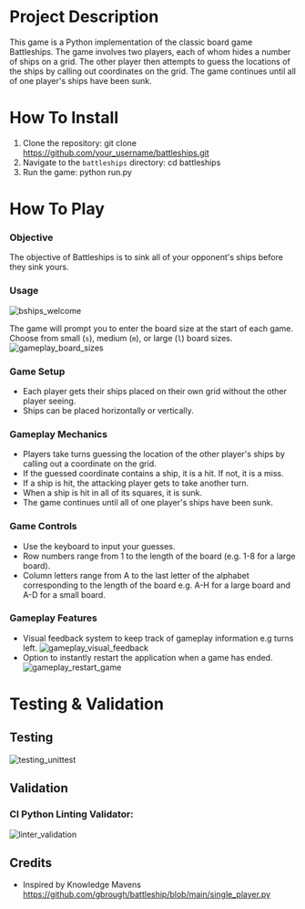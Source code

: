 
# Project Description
This game is a Python implementation of the classic board game Battleships. The game involves two players, each of whom hides a number of ships on a grid. The other player then attempts to guess the locations of the ships by calling out coordinates on the grid. The game continues until all of one player's ships have been sunk.

# How To Install
1.  Clone the repository: git clone https://github.com/your_username/battleships.git
2.  Navigate to the `battleships` directory: cd battleships
3.  Run the game: python run.py
# How To Play

### Objective
The objective of Battleships is to sink all of your opponent's ships before they sink yours.

### Usage
![bships_welcome](https://user-images.githubusercontent.com/122515678/230918805-e31498ef-fdb9-45d8-abea-60e05d3dda3b.jpg)

The game will prompt you to enter the board size at the start of each game. Choose from small (`s`), medium (`m`), or large (`l`) board sizes.
![gameplay_board_sizes](https://user-images.githubusercontent.com/122515678/230918842-02f1108c-b9ad-46f7-89b6-cbeae81f4a74.png)


### Game Setup
-   Each player gets their ships placed on their own grid without the other player seeing.
-   Ships can be placed horizontally or vertically.

### Gameplay Mechanics
-   Players take turns guessing the location of the other player's ships by calling out a coordinate on the grid.
-   If the guessed coordinate contains a ship, it is a hit. If not, it is a miss.
-   If a ship is hit, the attacking player gets to take another turn.
-   When a ship is hit in all of its squares, it is sunk.
-   The game continues until all of one player's ships have been sunk.

### Game Controls
-   Use the keyboard to input your guesses.
-   Row numbers range from 1 to the length of the board (e.g. 1-8 for a large board).
-   Column letters range from A to the last letter of the alphabet corresponding to the length of the board e.g. A-H for a large board and A-D for a small board.

### Gameplay Features
- Visual feedback system to keep track of gameplay information e.g turns left.
![gameplay_visual_feedback](https://user-images.githubusercontent.com/122515678/230919069-d37a1efe-47dc-4eb3-9727-f27e403d87a5.png)
- Option to instantly restart the application when a game has ended.
![gameplay_restart_game](https://user-images.githubusercontent.com/122515678/230919589-0637077e-7a0b-4372-9ed7-43b29548cf5f.png)

# Testing & Validation
## Testing
![testing_unittest](https://user-images.githubusercontent.com/122515678/230919251-06805f47-7af5-48f9-b6b2-0a1da17ad62c.png)


## Validation
### CI Python Linting Validator:
![linter_validation](https://user-images.githubusercontent.com/122515678/230919337-8e8605b3-53db-4b01-8446-0f6636c46fe1.png)



## Credits
- Inspired by Knowledge Mavens
https://github.com/gbrough/battleship/blob/main/single_player.py
